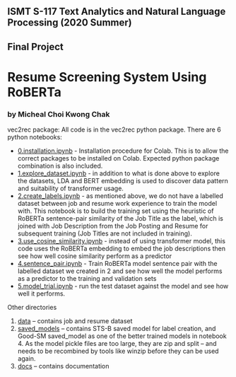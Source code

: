 ## ISMT S-117 Text Analytics and Natural Language Processing (2020 Summer)
## Final Project
# Resume Screening System Using RoBERTa
### by Micheal Choi Kwong Chak

vec2rec package: All code is in the vec2rec python package. There are 6 python notebooks:
- [0.installation.ipynb](vec2rec/0.installation.ipynb) - Installation procedure for Colab. This is to allow the correct packages to be installed on Colab. Expected python package combination is also included.
- [1.explore_dataset.ipynb](vec2rec/1.explore_dataset.ipynb) - in addition to what is done above to explore the datasets, LDA and BERT embedding is used to discover data pattern and suitability of transformer usage.
- [2.create_labels.ipynb](vec2rec/2.create_labels.ipynb) - as mentioned above, we do not have a labelled dataset between job and resume work experience to train the model with. This notebook is to build the training set using the heuristic of RoBERTa sentence-pair similarity of the Job Title as the label, which is joined with Job Description from the Job Posting and Resume for subsequent training (Job Titles are not included in training).
- [3.use_cosine_similarity.ipynb](vec2rec/3.use_cosine_similarity.ipynb) - instead of using transformer model, this code uses the RoBERTa embedding to embed the job descriptions then see how well cosine similarity perform as a predictor
- [4.sentence_pair.ipynb](vec2rec/4.sentence_pair.ipynb) - Train RoBERTa model sentence pair with the labelled dataset we created in 2 and see how well the model performs as a predictor to the training and validation sets
- [5.model_trial.ipynb](vec2rec/5.model-trial.ipynb) - run the test dataset against the model and see how well it performs.

Other directories
1.	[data](data) – contains job and resume dataset
2.	[saved_models](saved_models) – contains STS-B saved model for label creation, and Good-SM saved_model as one of the better trained models in notebook 4. As the model pickle files are too large, they are zip and split – and needs to be recombined by tools like winzip before they can be used again.
3.	[docs](docs) – contains documentation
